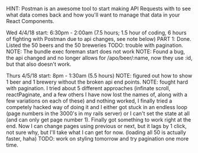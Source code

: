 HINT: Postman is an awesome tool to start making API Requests with to see what data comes back and how you'll want to manage that data in your React Components.

Wed 4/4/18 start: 6:30pm - 2:00am (7.5 hours; 1.5 hour of coding, 6 hours of fighting with Postman due to api changes, see note below) 
PART 1: Done. Listed the 50 beers and the 50 breweries
  TODO: trouble with pagination.
  NOTE: The bundle exec foreman start does not work
  NOTE: Found a bug, the api changed and no longer allows for /apo/beer/:name,      now they use :id, but that also doesn't work. 


Thurs 4/5/18 start: 8pm - 1:30am (5.5 hours)
  NOTE: figured out how to show 1 beer and 1 brewery without the broken api end points.
  NOTE: fought hard with pagination. I tried about 5 different approaches (infinate scroll, reactPaginate, and a few others I have now lost the names of, along with a few variations on each of these) and nothing worked, I finally tried a competely hacked way of doing it and I either got stuck in an endless loop (page numbers in the 3000's in my rails server) or I can't set the state at all (and can only get page number 1). Finally got something to work right at the end. Now I can change pages using previous or next, but it lags by 1 click, not sure why, but I'll take what I can get for now. (loading all 50 is actually faster, haha)
  TODO: work on styling tomorrow and try pagination one more time.
